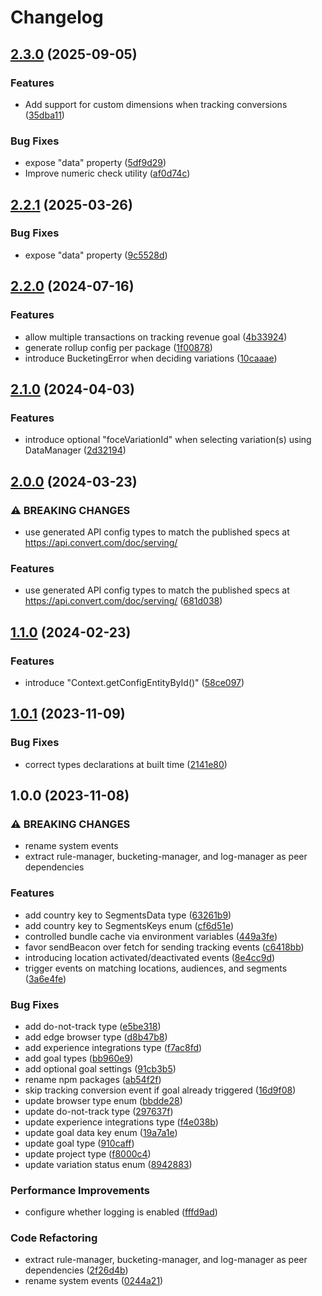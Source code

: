 # Changelog

## [2.3.0](https://github.com/convertcom/javascript-sdk/compare/js-sdk-enums-v2.2.1...js-sdk-enums-v2.3.0) (2025-09-05)


### Features

* Add support for custom dimensions when tracking conversions ([35dba11](https://github.com/convertcom/javascript-sdk/commit/35dba11880b3bad30bec0e15d2e9853148075ae6))


### Bug Fixes

* expose "data" property ([5df9d29](https://github.com/convertcom/javascript-sdk/commit/5df9d295af348485a2f8a1aff8c5440ef1552681))
* Improve numeric check utility ([af0d74c](https://github.com/convertcom/javascript-sdk/commit/af0d74cd027664da90d719a9b9a325dbf60ee62d))

## [2.2.1](https://github.com/convertcom/javascript-sdk/compare/js-sdk-enums-v2.2.0...js-sdk-enums-v2.2.1) (2025-03-26)


### Bug Fixes

* expose "data" property ([9c5528d](https://github.com/convertcom/javascript-sdk/commit/9c5528d8989bbca80c7c4b56fa8fb1b4e1d2826d))

## [2.2.0](https://github.com/convertcom/javascript-sdk/compare/js-sdk-enums-v2.1.0...js-sdk-enums-v2.2.0) (2024-07-16)


### Features

* allow multiple transactions on tracking revenue goal ([4b33924](https://github.com/convertcom/javascript-sdk/commit/4b339245c83a02897629292bb3e98ab7cdac4b61))
* generate rollup config per package ([1f00878](https://github.com/convertcom/javascript-sdk/commit/1f008780cc716a697e1a80bb407159b783f88a9f))
* introduce BucketingError when deciding variations ([10caaae](https://github.com/convertcom/javascript-sdk/commit/10caaae7ba586a88b6e9d02acff43b3d6481c815))

## [2.1.0](https://github.com/convertcom/javascript-sdk/compare/js-sdk-enums-v2.0.0...js-sdk-enums-v2.1.0) (2024-04-03)


### Features

* introduce optional "foceVariationId" when selecting variation(s) using DataManager ([2d32194](https://github.com/convertcom/javascript-sdk/commit/2d3219425bbb54c6ef5e30d9ba2f697cc9de2591))

## [2.0.0](https://github.com/convertcom/javascript-sdk/compare/js-sdk-enums-v1.1.0...js-sdk-enums-v2.0.0) (2024-03-23)


### ⚠ BREAKING CHANGES

* use generated API config types to match the published specs at https://api.convert.com/doc/serving/

### Features

* use generated API config types to match the published specs at https://api.convert.com/doc/serving/ ([681d038](https://github.com/convertcom/javascript-sdk/commit/681d03845c2d36e303930865275677e8a37faa15))

## [1.1.0](https://github.com/convertcom/javascript-sdk/compare/js-sdk-enums-v1.0.1...js-sdk-enums-v1.1.0) (2024-02-23)


### Features

* introduce "Context.getConfigEntityById()" ([58ce097](https://github.com/convertcom/javascript-sdk/commit/58ce097f0bf048825d010a7ccc93225854311380))

## [1.0.1](https://github.com/convertcom/javascript-sdk/compare/js-sdk-enums-v1.0.0...js-sdk-enums-v1.0.1) (2023-11-09)


### Bug Fixes

* correct types declarations at built time ([2141e80](https://github.com/convertcom/javascript-sdk/commit/2141e800049f9bcbf4641444b763443f196de146))

## 1.0.0 (2023-11-08)


### ⚠ BREAKING CHANGES

* rename system events
* extract rule-manager, bucketing-manager, and log-manager as peer dependencies

### Features

* add country key to SegmentsData type ([63261b9](https://github.com/convertcom/javascript-sdk/commit/63261b96225a8d6aa4ebff3e040c64ca485fdd08))
* add country key to SegmentsKeys enum ([cf6d51e](https://github.com/convertcom/javascript-sdk/commit/cf6d51e513e79b31b6f78326b720b22d14d34d03))
* controlled bundle cache via environment variables ([449a3fe](https://github.com/convertcom/javascript-sdk/commit/449a3fe6a80f8cbaa2acf6aceb6c6b73eea387d3))
* favor sendBeacon over fetch for sending tracking events ([c6418bb](https://github.com/convertcom/javascript-sdk/commit/c6418bb6a261875467913de923370a1263409333))
* introducing location activated/deactivated events ([8e4cc9d](https://github.com/convertcom/javascript-sdk/commit/8e4cc9dfaeea545ee7480062d911a59fbfd3ada4))
* trigger events on matching locations, audiences, and segments ([3a6e4fe](https://github.com/convertcom/javascript-sdk/commit/3a6e4fe84a91073ba58d149e5609c8bac15ad085))


### Bug Fixes

* add do-not-track type ([e5be318](https://github.com/convertcom/javascript-sdk/commit/e5be31824513df5c0214af5d667ca20b72577cdb))
* add edge browser type ([d8b47b8](https://github.com/convertcom/javascript-sdk/commit/d8b47b8eb8ddd7ea04a0e8919c432aca14f8adf6))
* add experience integrations type ([f7ac8fd](https://github.com/convertcom/javascript-sdk/commit/f7ac8fd68f8fda78067a05f1cb41f6f203e8e36b))
* add goal types ([bb960e9](https://github.com/convertcom/javascript-sdk/commit/bb960e9bca12b871011967c46a5e84da7267fff4))
* add optional goal settings ([91cb3b5](https://github.com/convertcom/javascript-sdk/commit/91cb3b5ddf8580e065c8081cfa2757181ec7aefb))
* rename npm packages ([ab54f2f](https://github.com/convertcom/javascript-sdk/commit/ab54f2ff6da4bb11caf28136117d871b48b262ef))
* skip tracking conversion event if goal already triggered ([16d9f08](https://github.com/convertcom/javascript-sdk/commit/16d9f08eae67923c3ae181e8d0c61ff0ad47acec))
* update browser type enum ([bbdde28](https://github.com/convertcom/javascript-sdk/commit/bbdde28d24fd12246c21af68e846e622533a0674))
* update do-not-track type ([297637f](https://github.com/convertcom/javascript-sdk/commit/297637f1e41250298d9f690633e52973ddb37ff5))
* update experience integrations type ([f4e038b](https://github.com/convertcom/javascript-sdk/commit/f4e038b8b79d2057b64d107ddae132407d3ffc68))
* update goal data key enum ([19a7a1e](https://github.com/convertcom/javascript-sdk/commit/19a7a1ead09a4094d1230169e95a41b7559aaa36))
* update goal type ([910caff](https://github.com/convertcom/javascript-sdk/commit/910caff59c63094031d1d2e85ccc978a963a107b))
* update project type ([f8000c4](https://github.com/convertcom/javascript-sdk/commit/f8000c492c82b265e826bb809477f030e6d6cc64))
* update variation status enum ([8942883](https://github.com/convertcom/javascript-sdk/commit/8942883dca57d5d566af607ce28f897463d6193a))


### Performance Improvements

* configure whether logging is enabled ([fffd9ad](https://github.com/convertcom/javascript-sdk/commit/fffd9ade05178bf5b42d11f1b0c462f94dae59c9))


### Code Refactoring

* extract rule-manager, bucketing-manager, and log-manager as peer dependencies ([2f26d4b](https://github.com/convertcom/javascript-sdk/commit/2f26d4be5cfe4ab8c8c499a2c2536368483ae74f))
* rename system events ([0244a21](https://github.com/convertcom/javascript-sdk/commit/0244a21274d52e264dadd1923d83e7d1a74f6064))
